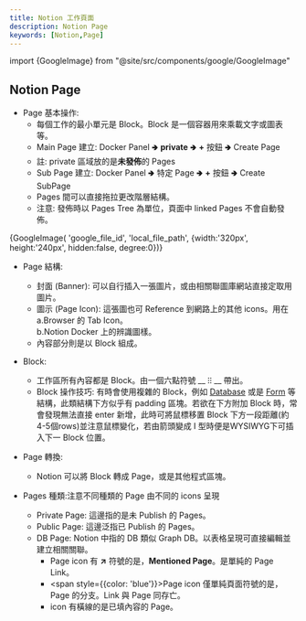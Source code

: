 ```yaml
---
title: Notion 工作頁面
description: Notion Page
keywords: [Notion,Page]
---
```

import {GoogleImage} from "@site/src/components/google/GoogleImage"

## Notion Page <span id="notion_page_type"> </span>  
* Page 基本操作: 
    * 每個工作的最小單元是 Block。Block 是一個容器用來乘載文字或圖表等。
    * Main Page 建立: Docker Panel 🢂 __private__ 🢂 __+__ 按鈕 🢂 Create Page
    * 註: private 區域放的是<b>未發佈</b>的 Pages
    * Sub Page 建立: Docker Panel 🢂 特定 Page 🢂 __+__ 按鈕 🢂 Create SubPage
    * Pages 間可以直接拖拉更改階層結構。 
    * 注意: 發佈時以 Pages Tree 為單位，頁面中 linked Pages 不會自動發佈。  

<span>
 {GoogleImage( 'google_file_id',  'local_file_path', {width:'320px', height:'240px', hidden:false, degree:0})}
</span>

* Page 結構:
    * 封面 \(Banner\): 可以自行插入一張圖片，或由相關聯圖庫網站直接定取用圖片。   
    * 圖示 \(Page Icon\): 這張圖也可 Reference 到網路上的其他 icons。用在 <br/>
        a.Browser 的 Tab Icon。<br/>
        b.Notion Docker 上的辨識圖樣。  
    * 內容部分則是以 Block 組成。    
    
* Block: 
    * 工作區所有內容都是 Block。由一個六點符號 __ ⁝⁝ __ 帶出。
    * Block 操作技巧: 有時會使用複雜的 Block，例如 [Database](#notion_Database) 或是 [Form](#notion_Form) 等結構，此類結構下方似乎有 padding 區塊。若欲在下方附加 Block 時，常會發現無法直接 enter 新增，此時可將鼠標移置 Block 下方一段距離\(約4-5個rows)並注意鼠標變化，若由箭頭變成 I 型時便是WYSIWYG下可插入下一 Block 位置。

* Page 轉換: 
    * Notion 可以將 Block 轉成 Page，或是其他程式區塊。
    
* Pages 種類:注意不同種類的 Page 由不同的 icons 呈現    
    * Private Page: 這邊指的是未 Publish 的 Pages。    
    * Public Page: 這邊泛指已 Publish 的 Pages。     
    * DB Page: Notion 中指的 DB 類似 Graph DB。以表格呈現可直接編輯並建立相關關聯。   
        * Page icon 有 __↗__ 符號的是，__Mentioned Page__。是單純的 Page Link。  
        * <span style={{color: 'blue'}}>Page icon 僅單純頁面符號的是，Page 的分支。Link 與 Page 同存亡</span>。  
        * icon 有橫線的是已填內容的 Page。 